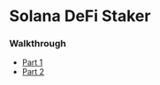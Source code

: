 # Solana DeFi Staker

### Walkthrough
- [Part 1](https://blog.matanwrites.com/solana-staking-program)
- [Part 2](https://blog.matanwrites.com/solana-staking-program-part2)
